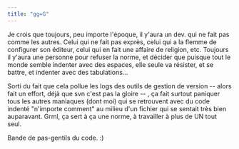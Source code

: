 ```yaml
---
title: "gg=G"
---
```


Je crois que toujours, peu importe l'époque, il y'aura un dev. qui ne fait pas
comme les autres. Celui qui ne fait pas exprès, celui qui a la flemme de
configurer son éditeur, celui qui en fait une affaire de religion, etc.
Toujours il y'aura une personne pour refuser la norme, et décider que puisque
tout le monde semble indenter avec des espaces, elle seule va résister, et se
battre, et indenter avec des tabulations...

Sorti du fait que cela pollue les logs des outils de gestion de version --
alors fait un effort, déjà que svn c'est pas la gloire -- , ça fait surtout
paniquer tous les autres maniaques (dont moi) qui se retrouvent avec du code
indenté "n'importe comment" au milieu d'un fichier qui se sentait très bien
auparavant. Grml, ça sert à ça une norme, à travailler à plus de UN tout seul.

Bande de pas-gentils du code. :)

